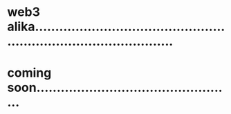# web3 alika........................................................................................
# coming soon.................................................
